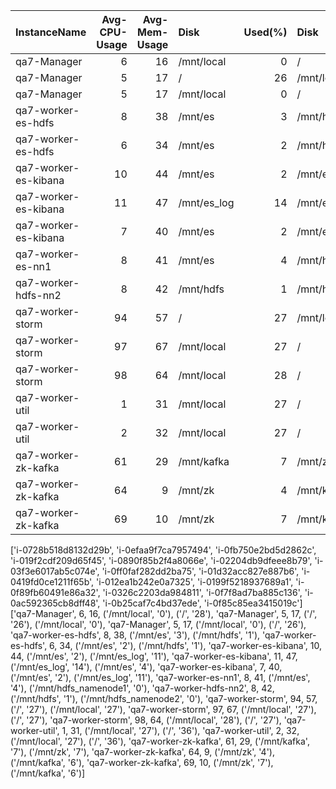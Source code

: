 | InstanceName         |   Avg-CPU-Usage |   Avg-Mem-Usage | Disk        |   Used(%) | Disk                |   Used(%) |
|:---------------------|----------------:|----------------:|:------------|----------:|:--------------------|----------:|
| qa7-Manager          |               6 |              16 | /mnt/local  |         0 | /                   |        28 |
| qa7-Manager          |               5 |              17 | /           |        26 | /mnt/local          |         0 |
| qa7-Manager          |               5 |              17 | /mnt/local  |         0 | /                   |        26 |
| qa7-worker-es-hdfs   |               8 |              38 | /mnt/es     |         3 | /mnt/hdfs           |         1 |
| qa7-worker-es-hdfs   |               6 |              34 | /mnt/es     |         2 | /mnt/hdfs           |         1 |
| qa7-worker-es-kibana |              10 |              44 | /mnt/es     |         2 | /mnt/es_log         |        11 |
| qa7-worker-es-kibana |              11 |              47 | /mnt/es_log |        14 | /mnt/es             |         4 |
| qa7-worker-es-kibana |               7 |              40 | /mnt/es     |         2 | /mnt/es_log         |        11 |
| qa7-worker-es-nn1    |               8 |              41 | /mnt/es     |         4 | /mnt/hdfs_namenode1 |         0 |
| qa7-worker-hdfs-nn2  |               8 |              42 | /mnt/hdfs   |         1 | /mnt/hdfs_namenode2 |         0 |
| qa7-worker-storm     |              94 |              57 | /           |        27 | /mnt/local          |        27 |
| qa7-worker-storm     |              97 |              67 | /mnt/local  |        27 | /                   |        27 |
| qa7-worker-storm     |              98 |              64 | /mnt/local  |        28 | /                   |        27 |
| qa7-worker-util      |               1 |              31 | /mnt/local  |        27 | /                   |        36 |
| qa7-worker-util      |               2 |              32 | /mnt/local  |        27 | /                   |        36 |
| qa7-worker-zk-kafka  |              61 |              29 | /mnt/kafka  |         7 | /mnt/zk             |         7 |
| qa7-worker-zk-kafka  |              64 |               9 | /mnt/zk     |         4 | /mnt/kafka          |         6 |
| qa7-worker-zk-kafka  |              69 |              10 | /mnt/zk     |         7 | /mnt/kafka          |         6 |

['i-0728b518d8132d29b', 'i-0efaa9f7ca7957494', 'i-0fb750e2bd5d2862c', 'i-019f2cdf209d65f45', 'i-0890f85b2f4a8066e', 'i-02204db9dfeee8b79', 'i-03f3e6017ab5c074e', 'i-0ff0faf282dd2ba75', 'i-01d32acc827e887b6', 'i-0419fd0ce1211f65b', 'i-012ea1b242e0a7325', 'i-0199f5218937689a1', 'i-0f89fb60491e86a32', 'i-0326c2203da984811', 'i-0f7f8ad7ba885c136', 'i-0ac592365cb8dff48', 'i-0b25caf7c4bd37ede', 'i-0f85c85ea3415019c']
['qa7-Manager', 6, 16, ('/mnt/local', '0'), ('/', '28'), 'qa7-Manager', 5, 17, ('/', '26'), ('/mnt/local', '0'), 'qa7-Manager', 5, 17, ('/mnt/local', '0'), ('/', '26'), 'qa7-worker-es-hdfs', 8, 38, ('/mnt/es', '3'), ('/mnt/hdfs', '1'), 'qa7-worker-es-hdfs', 6, 34, ('/mnt/es', '2'), ('/mnt/hdfs', '1'), 'qa7-worker-es-kibana', 10, 44, ('/mnt/es', '2'), ('/mnt/es_log', '11'), 'qa7-worker-es-kibana', 11, 47, ('/mnt/es_log', '14'), ('/mnt/es', '4'), 'qa7-worker-es-kibana', 7, 40, ('/mnt/es', '2'), ('/mnt/es_log', '11'), 'qa7-worker-es-nn1', 8, 41, ('/mnt/es', '4'), ('/mnt/hdfs_namenode1', '0'), 'qa7-worker-hdfs-nn2', 8, 42, ('/mnt/hdfs', '1'), ('/mnt/hdfs_namenode2', '0'), 'qa7-worker-storm', 94, 57, ('/', '27'), ('/mnt/local', '27'), 'qa7-worker-storm', 97, 67, ('/mnt/local', '27'), ('/', '27'), 'qa7-worker-storm', 98, 64, ('/mnt/local', '28'), ('/', '27'), 'qa7-worker-util', 1, 31, ('/mnt/local', '27'), ('/', '36'), 'qa7-worker-util', 2, 32, ('/mnt/local', '27'), ('/', '36'), 'qa7-worker-zk-kafka', 61, 29, ('/mnt/kafka', '7'), ('/mnt/zk', '7'), 'qa7-worker-zk-kafka', 64, 9, ('/mnt/zk', '4'), ('/mnt/kafka', '6'), 'qa7-worker-zk-kafka', 69, 10, ('/mnt/zk', '7'), ('/mnt/kafka', '6')]

